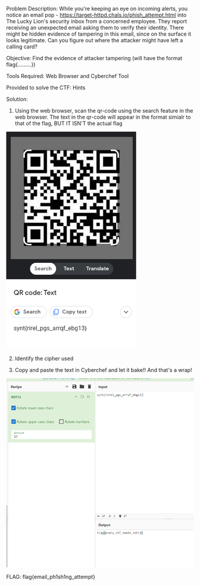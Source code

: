 Problem Description:
  While you're keeping an eye on incoming alerts, you notice an email pop - https://target-httpd.chals.io/phish_attempt.html into The Lucky Lion's security inbox from a concerned employee. They report receiving an unexpected email asking them to verify their identity.
  There might be hidden evidence of tampering in this email, since on the surface it looks legitimate. Can you figure out where the attacker might have left a calling card?

Objective:
  Find the evidence of attacker tampering (will have the format flag{.........})

Tools Required:
  Web Browser and
  Cyberchef Tool

Provided to solve the CTF:
  Hints

Solution:
1. Using the web browser, scan the qr-code using the search feature in the web browser. The text in the qr-code will appear in the format simialr to that of the flag, BUT IT ISN'T the actual flag

![image](https://github.com/thinksecurenow/CTF-Writeups/blob/main/WiCyS%202024/Defense/Images/D3%20-%20Investigate%20a%20Suspicious%20Email%20(1).png)
  
2. Identify the cipher used 
  
3. Copy and paste the text in Cyberchef and let it bake!! And that's a wrap!

![image](https://github.com/thinksecurenow/CTF-Writeups/blob/main/WiCyS%202024/Defense/Images/D3%20-%20Investigate%20a%20Suspicious%20Email%20(2).png)
  
FLAG: flag{email_ph1sh1ng_attempt}
